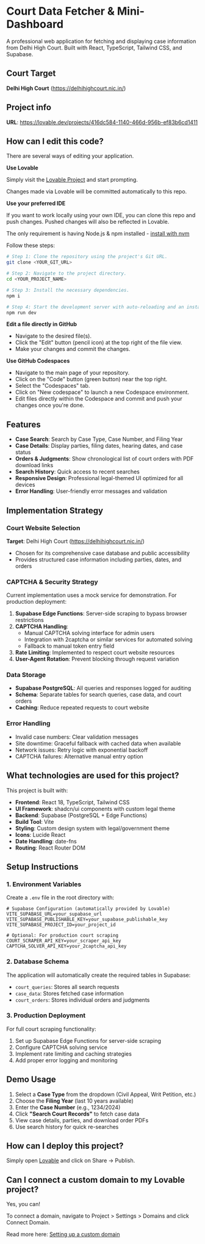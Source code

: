 # Court Data Fetcher & Mini-Dashboard

A professional web application for fetching and displaying case information from Delhi High Court. Built with React, TypeScript, Tailwind CSS, and Supabase.

## Court Target

**Delhi High Court** (https://delhihighcourt.nic.in/)

## Project info

**URL**: https://lovable.dev/projects/416dc584-1140-466d-956b-ef83b6cd1411

## How can I edit this code?

There are several ways of editing your application.

**Use Lovable**

Simply visit the [Lovable Project](https://lovable.dev/projects/416dc584-1140-466d-956b-ef83b6cd1411) and start prompting.

Changes made via Lovable will be committed automatically to this repo.

**Use your preferred IDE**

If you want to work locally using your own IDE, you can clone this repo and push changes. Pushed changes will also be reflected in Lovable.

The only requirement is having Node.js & npm installed - [install with nvm](https://github.com/nvm-sh/nvm#installing-and-updating)

Follow these steps:

```sh
# Step 1: Clone the repository using the project's Git URL.
git clone <YOUR_GIT_URL>

# Step 2: Navigate to the project directory.
cd <YOUR_PROJECT_NAME>

# Step 3: Install the necessary dependencies.
npm i

# Step 4: Start the development server with auto-reloading and an instant preview.
npm run dev
```

**Edit a file directly in GitHub**

- Navigate to the desired file(s).
- Click the "Edit" button (pencil icon) at the top right of the file view.
- Make your changes and commit the changes.

**Use GitHub Codespaces**

- Navigate to the main page of your repository.
- Click on the "Code" button (green button) near the top right.
- Select the "Codespaces" tab.
- Click on "New codespace" to launch a new Codespace environment.
- Edit files directly within the Codespace and commit and push your changes once you're done.

## Features

- **Case Search**: Search by Case Type, Case Number, and Filing Year
- **Case Details**: Display parties, filing dates, hearing dates, and case status
- **Orders & Judgments**: Show chronological list of court orders with PDF download links
- **Search History**: Quick access to recent searches
- **Responsive Design**: Professional legal-themed UI optimized for all devices
- **Error Handling**: User-friendly error messages and validation

## Implementation Strategy

### Court Website Selection
**Target**: Delhi High Court (https://delhihighcourt.nic.in/)
- Chosen for its comprehensive case database and public accessibility
- Provides structured case information including parties, dates, and orders

### CAPTCHA & Security Strategy
Current implementation uses a mock service for demonstration. For production deployment:

1. **Supabase Edge Functions**: Server-side scraping to bypass browser restrictions
2. **CAPTCHA Handling**: 
   - Manual CAPTCHA solving interface for admin users
   - Integration with 2captcha or similar services for automated solving
   - Fallback to manual token entry field
3. **Rate Limiting**: Implemented to respect court website resources
4. **User-Agent Rotation**: Prevent blocking through request variation

### Data Storage
- **Supabase PostgreSQL**: All queries and responses logged for auditing
- **Schema**: Separate tables for search queries, case data, and court orders
- **Caching**: Reduce repeated requests to court website

### Error Handling
- Invalid case numbers: Clear validation messages
- Site downtime: Graceful fallback with cached data when available  
- Network issues: Retry logic with exponential backoff
- CAPTCHA failures: Alternative manual entry option

## What technologies are used for this project?

This project is built with:

- **Frontend**: React 18, TypeScript, Tailwind CSS
- **UI Framework**: shadcn/ui components with custom legal theme
- **Backend**: Supabase (PostgreSQL + Edge Functions)
- **Build Tool**: Vite
- **Styling**: Custom design system with legal/government theme
- **Icons**: Lucide React
- **Date Handling**: date-fns
- **Routing**: React Router DOM

## Setup Instructions

### 1. Environment Variables
Create a `.env` file in the root directory with:

```env
# Supabase Configuration (automatically provided by Lovable)
VITE_SUPABASE_URL=your_supabase_url
VITE_SUPABASE_PUBLISHABLE_KEY=your_supabase_publishable_key
VITE_SUPABASE_PROJECT_ID=your_project_id

# Optional: For production court scraping
COURT_SCRAPER_API_KEY=your_scraper_api_key
CAPTCHA_SOLVER_API_KEY=your_2captcha_api_key
```

### 2. Database Schema
The application will automatically create the required tables in Supabase:
- `court_queries`: Stores all search requests
- `case_data`: Stores fetched case information  
- `court_orders`: Stores individual orders and judgments

### 3. Production Deployment
For full court scraping functionality:
1. Set up Supabase Edge Functions for server-side scraping
2. Configure CAPTCHA solving service
3. Implement rate limiting and caching strategies
4. Add proper error logging and monitoring

## Demo Usage

1. Select a **Case Type** from the dropdown (Civil Appeal, Writ Petition, etc.)
2. Choose the **Filing Year** (last 10 years available)
3. Enter the **Case Number** (e.g., 1234/2024)
4. Click **"Search Court Records"** to fetch case data
5. View case details, parties, and download order PDFs
6. Use search history for quick re-searches

## How can I deploy this project?

Simply open [Lovable](https://lovable.dev/projects/416dc584-1140-466d-956b-ef83b6cd1411) and click on Share -> Publish.

## Can I connect a custom domain to my Lovable project?

Yes, you can!

To connect a domain, navigate to Project > Settings > Domains and click Connect Domain.

Read more here: [Setting up a custom domain](https://docs.lovable.dev/tips-tricks/custom-domain#step-by-step-guide)
